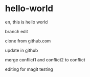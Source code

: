 # hello-world
en, this is hello world

branch edit

clone from github.com

update in github

merge conflict1 and conflict2 to conflict

editing for magit testing